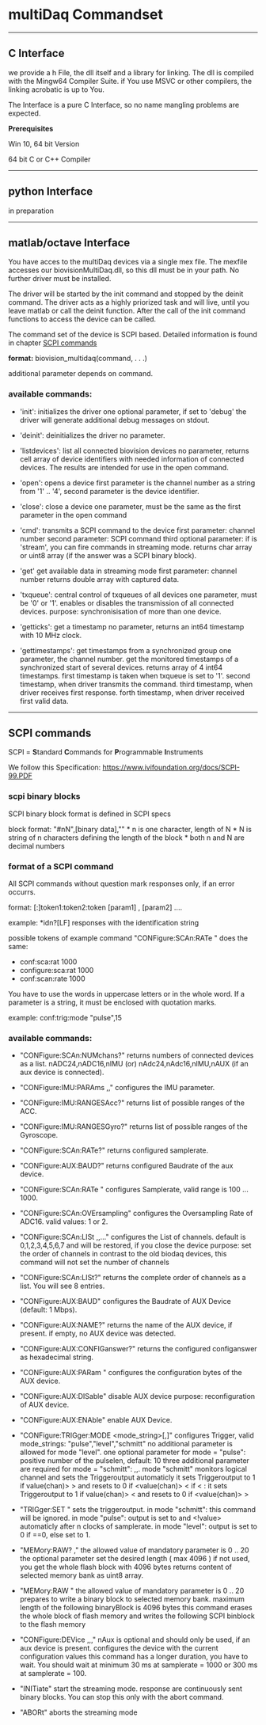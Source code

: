 # multiDaq Commandset

------------------------------------------------------------------------

## C Interface

we provide a h File, the dll itself and a library for linking. The dll
is compiled with the Mingw64 Compiler Suite. if You use MSVC or other
compilers, the linking acrobatic is up to You.

The Interface is a pure C Interface, so no name mangling problems are
expected.

**Prerequisites**

Win 10, 64 bit Version

64 bit C or C++ Compiler

------------------------------------------------------------------------

## python Interface

in preparation

------------------------------------------------------------------------

## matlab/octave Interface

You have acces to the multiDaq devices via a single mex file. The
mexfile accesses our biovisionMultiDaq.dll, so this dll must be in your
path. No further driver must be installed.

The driver will be started by the init command and stopped by the deinit
command. The driver acts as a highly priorized task and will live, until
you leave matlab or call the deinit function. After the call of the init
command functions to access the device can be called.

The command set of the device is SCPI based. Detailed information is
found in chapter [SCPI commands](#scpi-commands)

**format:** biovision_multidaq(command, . . .)

additional parameter depends on command.

### available commands:

-   'init': initializes the driver
        one optional parameter, if set to 'debug' the driver will generate additional debug messages on stdout.

-   'deinit': deinitializes the driver
        no parameter.

-   'listdevices': list all connected biovision devices
        no parameter,
        returns cell array of device identifiers with needed information of connected devices.
        The results are intended for use in the open command.

-   'open': opens a device
        first parameter is the channel number as a string from '1' .. '4',
        second parameter is the device identifier.

-   'close': close a device
        one parameter, must be the same as the first parameter
        in the open command

-   'cmd': transmits a SCPI command to the device
        first parameter: channel number
        second parameter: SCPI command
        third optional parameter: if is 'stream', you can fire commands in streaming mode.
        returns char array or uint8 array (if the answer was a SCPI binary block).

-   'get' get available data in streaming mode
        first parameter: channel number
        returns double array with captured data.

-   'txqueue': central control of txqueues of all devices
        one parameter, must be '0' or '1'.
        enables or disables the transmission of all connected devices.
        purpose: synchronisisation of more than one device.

-   'getticks': get a timestamp
        no parameter, returns an int64 timestamp with 10 MHz clock.

-   'gettimestamps': get timestamps from a synchronized group
        one parameter, the channel number.
        get the monitored timestamps of a synchronized start of several devices.
        returns array of 4 int64 timestamps.
        first timestamp is taken when txqueue is set to '1'.
        second timestamp, when driver transmits the command.
        third timestamp, when driver receives first response.
        forth timestamp, when driver received first valid data.

------------------------------------------------------------------------

## SCPI commands

SCPI = **S**tandard **C**ommands for **P**rogrammable **I**nstruments

We follow this Specification:
<https://www.ivifoundation.org/docs/SCPI-99.PDF>

### **scpi binary blocks**

SCPI binary block format is defined in SCPI specs

block format: "#nN",\[binary data\],"" \* n is one character, length of
N \* N is string of n characters defining the length of the block \*
both n and N are decimal numbers

### **format of a SCPI command**

All SCPI commands without question mark responses only, if an error
occurrs.

format: \[:\]token1:token2:token \[param1\] , \[param2\] ....

example: \*idn?\[LF\] responses with the identification string

possible tokens of example command "CONFigure:SCAn:RATe " does the same:

-   conf:sca:rat 1000
-   configure:sca:rat 1000
-   conf:scan:rate 1000

You have to use the words in uppercase letters or in the whole word. If
a parameter is a string, it must be enclosed with quotation marks.

example: conf:trig:mode "pulse",15

### available commands:

-   "CONFigure:SCAn:NUMchans?"
        returns numbers of connected devices as a list.
        nADC24,nADC16,nIMU  (or)
        nAdc24,nAdc16,nIMU,nAUX (if an aux device is connected).

-   "CONFigure:IMU:PARAms <nIMU>,<rangeAcc>,<rangeGyro>"
        configures the IMU parameter.

-   "CONFigure:IMU:RANGESAcc?"
        returns list of possible ranges of the ACC.

-   "CONFigure:IMU:RANGESGyro?"
        returns list of possible ranges of the Gyroscope.

-   "CONFigure:SCAn:RATe?"
        returns configured samplerate.

-   "CONFigure:AUX:BAUD?"
        returns configured Baudrate of the aux device.

-   "CONFigure:SCAn:RATe <rate>"
        configures Samplerate, valid range is 100 ... 1000.

-   "CONFigure:SCAn:OVErsampling"
        configures the Oversampling Rate of ADC16.
        valid values: 1 or 2.

-   "CONFigure:SCAn:LISt <chan1>,<chan2>,..."
        configures the List of channels.
        default is 0,1,2,3,4,5,6,7 and will be restored, if you close the device
        purpose: set the order of channels
        in contrast to the old biodaq devices, this command will not set the number of channels

-   "CONFigure:SCAn:LISt?"
        returns the complete order of channels as a list.
        You will see 8 entries.

-   "CONFigure:AUX:BAUD"
        configures the Baudrate of AUX Device (default: 1 Mbps).

-   "CONFigure:AUX:NAME?"
        returns the name of the AUX device, if present.
        if empty, no AUX device was detected.

-   "CONFigure:AUX:CONFIGanswer?"
        returns the configured configanswer as hexadecimal string.

-   "CONFigure:AUX:PARam <hexadecimalstring>"
        configures the configuration bytes of the AUX device.

-   "CONFigure:AUX:DISable"
        disable AUX device
        purpose: reconfiguration of AUX device.

-   "CONFigure:AUX:ENAble"
        enable AUX Device.

-   "CONFigure:TRIGger:MODE <mode_string>[,<additional parameters>]"
        configures Trigger, valid mode_strings: "pulse","level","schmitt"
        no additional parameter is allowed for mode "level".
        one optional parameter for mode = "pulse": positive number of the pulselen, default: 10
        three additional parameter are required for mode = "schmitt": <chan>,<thresholdUp>,<thresholdDwn>.
        mode "schmitt" monitors logical channel <chan> and sets the Triggeroutput automaticly
        it sets Triggeroutput to 1 if value(chan)> > <ThreshouldUp>
        and resets to 0 if <value(chan)> < <thessholdDwn>
        if <ThreshouldUp> < <ThreshouldDwn>:
        it sets Triggeroutput to 1 if value(chan)> < <ThreshouldUp>
        and resets to 0 if <value(chan)> > <thessholdDwn>

-   "TRIGger:SET <value>"
        sets the triggeroutput.
        in mode "schmitt": this command will be ignored.
        in mode "pulse": output is set to <value> and <!value> automaticly after n clocks of samplerate.
        in mode "level": output is set to 0 if <value>==0, else set to 1.

-   "MEMory:RAW? <membank>,<length>"
        the allowed value of mandatory parameter <membank> is 0 .. 20
        the optional parameter <length> set the desired length ( max 4096 )
        if not used, you get the whole flash block with 4096 bytes
        returns content of selected memory bank as uint8 array.

-   "MEMory:RAW <membank>"
        the allowed value of mandatory parameter <membank> is 0 .. 20
        prepares to write a binary block to selected memory bank.
        maximum length of the following binaryBlock is 4096 bytes
        this command erases the whole block of flash memory and writes
        the following SCPI binblock to the flash memory

-   "CONFigure:DEVice <nAdc32>,<nAdc16>,<nIMU>,<nAux>"
        nAux is optional and should only be used, if an aux device is present.
        configures the device with the current configuration values
        this command has a longer duration, you have to wait.
        You should wait at minimum 30 ms at samplerate = 1000
        or 300 ms at samplerate = 100.

-   "INITiate"
        start the streaming mode. response are continuously sent binary blocks.
        You can stop this only with the abort command.

-   "ABORt"
        aborts the streaming mode
